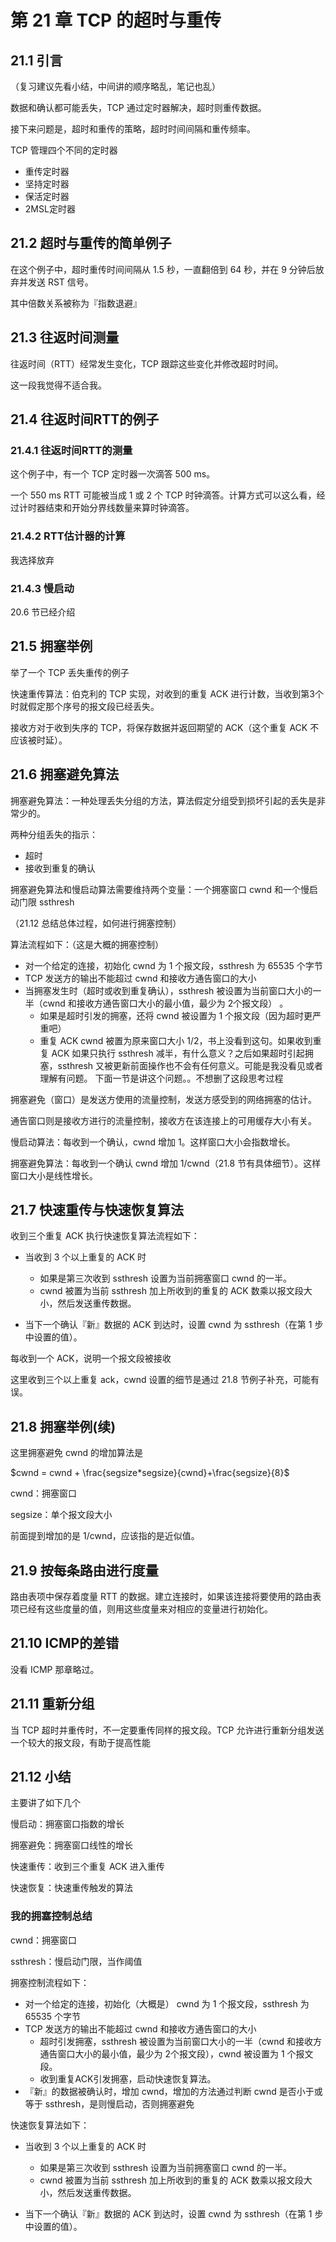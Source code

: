 # 第 21 章 TCP 的超时与重传

## 21.1 引言

（复习建议先看小结，中间讲的顺序略乱，笔记也乱）

数据和确认都可能丢失，TCP 通过定时器解决，超时则重传数据。

接下来问题是，超时和重传的策略，超时时间间隔和重传频率。

TCP 管理四个不同的定时器

+ 重传定时器
+ 坚持定时器
+ 保活定时器
+ 2MSL定时器



## 21.2 超时与重传的简单例子

在这个例子中，超时重传时间间隔从 1.5 秒，一直翻倍到 64 秒，并在 9 分钟后放弃并发送 RST 信号。

其中倍数关系被称为『指数退避』



## 21.3 往返时间测量

往返时间（RTT）经常发生变化，TCP 跟踪这些变化并修改超时时间。

这一段我觉得不适合我。



## 21.4 往返时间RTT的例子

### 21.4.1 往返时间RTT的测量

这个例子中，有一个 TCP 定时器一次滴答 500 ms。

一个 550 ms RTT 可能被当成 1 或 2 个 TCP 时钟滴答。计算方式可以这么看，经过计时器结束和开始分界线数量来算时钟滴答。



### 21.4.2 RTT估计器的计算

我选择放弃



### 21.4.3 慢启动

20.6 节已经介绍



## 21.5 拥塞举例

举了一个 TCP 丢失重传的例子

快速重传算法：伯克利的 TCP 实现，对收到的重复 ACK 进行计数，当收到第3个时就假定那个序号的报文段已经丢失。

接收方对于收到失序的 TCP，将保存数据并返回期望的 ACK（这个重复 ACK 不应该被时延）。



## 21.6 拥塞避免算法

拥塞避免算法：一种处理丢失分组的方法，算法假定分组受到损坏引起的丢失是非常少的。

两种分组丢失的指示：

+ 超时
+ 接收到重复的确认



拥塞避免算法和慢启动算法需要维持两个变量：一个拥塞窗口 cwnd 和一个慢启动门限 ssthresh

（21.12 总结总体过程，如何进行拥塞控制）

算法流程如下：（这是大概的拥塞控制）

+ 对一个给定的连接，初始化 cwnd 为 1 个报文段，ssthresh 为 65535 个字节
+ TCP 发送方的输出不能超过 cwnd 和接收方通告窗口的大小
+ 当拥塞发生时（超时或收到重复确认），ssthresh 被设置为当前窗口大小的一半（cwnd 和接收方通告窗口大小的最小值，最少为 2个报文段） 。
  + 如果是超时引发的拥塞，还将 cwnd 被设置为 1 个报文段（因为超时更严重吧）
  + 重复 ACK cwnd 被置为原来窗口大小 1/2，书上没看到这句。如果收到重复 ACK 如果只执行 ssthresh 减半，有什么意义？之后如果超时引起拥塞，ssthresh 又被更新前面操作也不会有任何意义。可能是我没看见或者理解有问题。
    下面一节是讲这个问题。。不想删了这段思考过程



拥塞避免（窗口）是发送方使用的流量控制，发送方感受到的网络拥塞的估计。

通告窗口则是接收方进行的流量控制，接收方在该连接上的可用缓存大小有关。



慢启动算法：每收到一个确认，cwnd 增加 1。这样窗口大小会指数增长。

拥塞避免算法：每收到一个确认 cwnd 增加 1/cwnd（21.8 节有具体细节）。这样窗口大小是线性增长。



## 21.7 快速重传与快速恢复算法

收到三个重复 ACK 执行快速恢复算法流程如下：

+ 当收到 3 个以上重复的 ACK 时
  + 如果是第三次收到 ssthresh 设置为当前拥塞窗口 cwnd 的一半。
  + cwnd 被置为当前 ssthresh 加上所收到的重复的 ACK 数乘以报文段大小，然后发送重传数据。

+ 当下一个确认『新』数据的 ACK 到达时，设置 cwnd 为 ssthresh（在第 1 步中设置的值）。



每收到一个 ACK，说明一个报文段被接收



这里收到三个以上重复 ack，cwnd 设置的细节是通过 21.8 节例子补充，可能有误。



## 21.8 拥塞举例(续)

这里拥塞避免 cwnd 的增加算法是

$cwnd = cwnd + \frac{segsize*segsize}{cwnd}+\frac{segsize}{8}$

cwnd：拥塞窗口

segsize：单个报文段大小

前面提到增加的是 1/cwnd，应该指的是近似值。



## 21.9 按每条路由进行度量

路由表项中保存着度量 RTT 的数据。建立连接时，如果该连接将要使用的路由表项已经有这些度量的值，则用这些度量来对相应的变量进行初始化。



## 21.10 ICMP的差错

没看 ICMP 那章略过。



## 21.11 重新分组

当 TCP 超时并重传时，不一定要重传同样的报文段。TCP 允许进行重新分组发送一个较大的报文段，有助于提高性能



## 21.12 小结

主要讲了如下几个

慢启动：拥塞窗口指数的增长

拥塞避免：拥塞窗口线性的增长

快速重传：收到三个重复 ACK 进入重传

快速恢复：快速重传触发的算法



### 我的拥塞控制总结

cwnd：拥塞窗口

ssthresh：慢启动门限，当作阈值

拥塞控制流程如下：

- 对一个给定的连接，初始化（大概是） cwnd 为 1 个报文段，ssthresh 为 65535 个字节
- TCP 发送方的输出不能超过 cwnd 和接收方通告窗口的大小
  - 超时引发拥塞，ssthresh 被设置为当前窗口大小的一半（cwnd 和接收方通告窗口大小的最小值，最少为 2个报文段），cwnd 被设置为 1 个报文段。
  - 收到重复ACK引发拥塞，启动快速恢复算法。
- 『新』的数据被确认时，增加 cwnd，增加的方法通过判断 cwnd 是否小于或等于 ssthresh，是则慢启动，否则拥塞避免



快速恢复算法如下：

- 当收到 3 个以上重复的 ACK 时
  - 如果是第三次收到 ssthresh 设置为当前拥塞窗口 cwnd 的一半。
  - cwnd 被置为当前 ssthresh 加上所收到的重复的 ACK 数乘以报文段大小，然后发送重传数据。

- 当下一个确认『新』数据的 ACK 到达时，设置 cwnd 为 ssthresh（在第 1 步中设置的值）。


